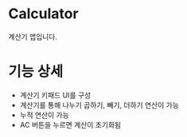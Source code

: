 # Calculator
계산기 앱입니다.

# 기능 상세
- 계산기 키패드 UI를 구성
- 계산기를 통해 나누기 곱하기, 빼기, 더하기 연산이 가능
- 누적 연산이 가능
- AC 버튼을 누르면 계산이 초기화됨

